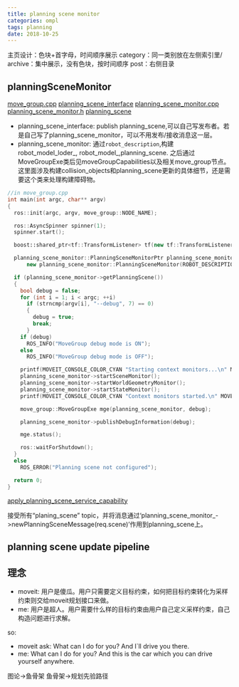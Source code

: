 ```yaml
---
title: planning scene monitor
categories: ompl
tags: planning
date: 2018-10-25
---
```


主页设计：色块+首字母，时间顺序展示
category：同一类别放在左侧索引里/
archive：集中展示，没有色块，按时间顺序
post：右侧目录

## planningSceneMonitor

[move_group.cpp](https://github.com/ros-planning/moveit/blob/kinetic-devel/moveit_ros/move_group/src/move_group.cpp)
[planning_scene_interface](http://docs.ros.org/jade/api/moveit_ros_planning_interface/html/classmoveit_1_1planning__interface_1_1PlanningSceneInterface.html)
[planning_scene_monitor.cpp](https://github.com/ros-planning/moveit/blob/0eae58c58d7dcef712d5e0f0534466c87955f1c2/moveit_ros/planning/planning_scene_monitor/src/planning_scene_monitor.cpp)
[planning_scene_monitor.h](https://github.com/ros-planning/moveit/blob/0eae58c58d7dcef712d5e0f0534466c87955f1c2/moveit_ros/planning/planning_scene_monitor/include/moveit/planning_scene_monitor/planning_scene_monitor.h)
[planning_scene](http://docs.ros.org/api/moveit_core/html/classplanning__scene_1_1PlanningScene.html#a40b86b4340fee8930e43bbdda5edc715)


- planning_scene_interface: publish planning_scene,可以自己写发布者。若是自己写了planning_scene_monitor，可以不用发布/接收消息这一层。
- planning_scene_monitor: 通过`robot_description`,构建robot_model_loder_, robot_model_,planning_scene. 之后通过MoveGroupExe类后见moveGroupCapabilities以及相关move_group节点。 这里面涉及构建collision_objects和planning_scene更新的具体细节，还是需要这个类来处理构建障碍物。
```c++
//in move_group.cpp
int main(int argc, char** argv)
{
  ros::init(argc, argv, move_group::NODE_NAME);

  ros::AsyncSpinner spinner(1);
  spinner.start();

  boost::shared_ptr<tf::TransformListener> tf(new tf::TransformListener(ros::Duration(10.0)));

  planning_scene_monitor::PlanningSceneMonitorPtr planning_scene_monitor(
      new planning_scene_monitor::PlanningSceneMonitor(ROBOT_DESCRIPTION, tf));

  if (planning_scene_monitor->getPlanningScene())
  {
    bool debug = false;
    for (int i = 1; i < argc; ++i)
      if (strncmp(argv[i], "--debug", 7) == 0)
      {
        debug = true;
        break;
      }
    if (debug)
      ROS_INFO("MoveGroup debug mode is ON");
    else
      ROS_INFO("MoveGroup debug mode is OFF");

    printf(MOVEIT_CONSOLE_COLOR_CYAN "Starting context monitors...\n" MOVEIT_CONSOLE_COLOR_RESET);
    planning_scene_monitor->startSceneMonitor();
    planning_scene_monitor->startWorldGeometryMonitor();
    planning_scene_monitor->startStateMonitor();
    printf(MOVEIT_CONSOLE_COLOR_CYAN "Context monitors started.\n" MOVEIT_CONSOLE_COLOR_RESET);

    move_group::MoveGroupExe mge(planning_scene_monitor, debug);

    planning_scene_monitor->publishDebugInformation(debug);

    mge.status();

    ros::waitForShutdown();
  }
  else
    ROS_ERROR("Planning scene not configured");

  return 0;
}
```

[apply_planning_scene_service_capability](https://github.com/ros-planning/moveit/blob/822a991e0ea4f713fe672e3e337d7f0702bcc224/moveit_ros/move_group/src/default_capabilities/apply_planning_scene_service_capability.cpp)

接受所有“planing_scene” topic，并将消息通过‘planning_scene_monitor_->newPlanningSceneMessage(req.scene)’作用到planning_scene上。

## planning scene update pipeline



## 理念

- moveit: 用户是傻瓜。用户只需要定义目标约束，如何把目标约束转化为采样约束则交给moveit规划接口来做。
- me: 用户是超人。用户需要什么样的目标约束由用户自己定义采样约束，自己构造问题进行求解。

so:

- moveit ask: What can I do for you? And I\`ll drive you there.
- me: What can I do for you? And this is the car which you can drive yourself anywhere.  
  
  
图论->鱼骨架
鱼骨架->规划先验路径
  
